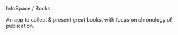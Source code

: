 InfoSpace / Books

An app to collect & present great books, with focus on chronology of publication.
